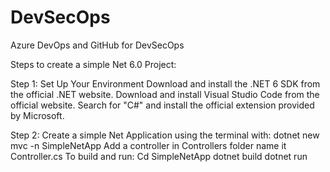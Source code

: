 # DevSecOps
Azure DevOps and GitHub for DevSecOps

Steps to create a simple Net 6.0 Project:

Step 1: Set Up Your Environment
Download and install the .NET 6 SDK from the official .NET website.
Download and install Visual Studio Code from the official website.
Search for "C#" and install the official extension provided by Microsoft.

Step 2:
Create a simple Net Application using the terminal with: 
dotnet new mvc -n SimpleNetApp
Add a controller in Controllers folder name it Controller.cs
To build and run:
Cd SimpleNetApp
dotnet build
dotnet run
